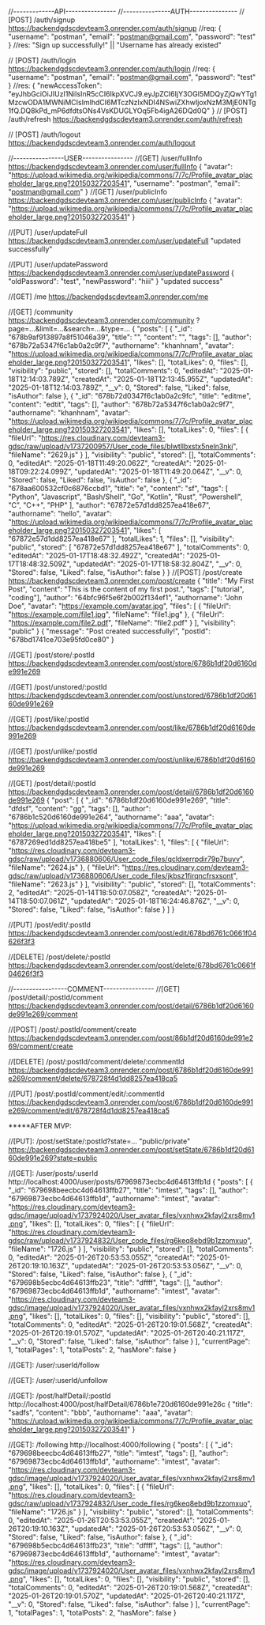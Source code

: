 //-------------API----------------
//---------------AUTH---------------
// [POST] /auth/signup
https://backendgdscdevteam3.onrender.com/auth/signup
//req:
{
  "username": "postman",
  "email": "postman@gmail.com",
"password": "test"
}
//res:
"Sign up successfully!" || "Username has already existed"

// [POST] /auth/login
https://backendgdscdevteam3.onrender.com/auth/login
//req:
{
  "username": "postman",
  "email": "postman@gmail.com",
"password": "test"
}
//res: 
{
    "newAccessToken": "eyJhbGciOiJIUzI1NiIsInR5cCI6IkpXVCJ9.eyJpZCI6IjY3OGI5MDQyZjQwYTg1MzcwODA1MWNiMCIsImlhdCI6MTczNzIxNDI4NSwiZXhwIjoxNzM3MjE0NTg1fQ.DQ8kPd_mP6dfdtsONs4VsKDUGLYOq5Fb4igA26DQd0Q"
}
// [POST] /auth/refresh
https://backendgdscdevteam3.onrender.com/auth/refresh

// [POST] /auth/logout
https://backendgdscdevteam3.onrender.com/auth/logout


//----------------USER----------------
//[GET] /user/fullInfo
https://backendgdscdevteam3.onrender.com/user/fullInfo
{
    "avatar": "https://upload.wikimedia.org/wikipedia/commons/7/7c/Profile_avatar_placeholder_large.png?20150327203541",
    "username": "postman",
    "email": "postman@gmail.com"
}
//[GET] /user/publicInfo
https://backendgdscdevteam3.onrender.com/user/publicInfo
{
    "avatar": "https://upload.wikimedia.org/wikipedia/commons/7/7c/Profile_avatar_placeholder_large.png?20150327203541"
}

//[PUT] /user/updateFull
https://backendgdscdevteam3.onrender.com/user/updateFull
"updated successfully"

//[PUT] /user/updatePassword
https://backendgdscdevteam3.onrender.com/user/updatePassword
{
"oldPassword": "test",
"newPassword": "hiii"
}
"updated success"

//[GET] /me
https://backendgdscdevteam3.onrender.com/me

//[GET] /community
https://backendgdscdevteam3.onrender.com/community
?page=...&limit=...&search=...&type=...
{
    "posts": [
        {
            "_id": "678b9af913897a8f51046a39",
            "title": "",
            "content": "",
            "tags": [],
            "author": "678b72a5347f6c1ab0a2c9f7",
            "authorname": "khanhnam",
            "avatar": "https://upload.wikimedia.org/wikipedia/commons/7/7c/Profile_avatar_placeholder_large.png?20150327203541",
            "likes": [],
            "totalLikes": 0,
            "files": [],
            "visibility": "public",
            "stored": [],
            "totalComments": 0,
            "editedAt": "2025-01-18T12:14:03.789Z",
            "createdAt": "2025-01-18T12:13:45.955Z",
            "updatedAt": "2025-01-18T12:14:03.789Z",
            "__v": 0,
            "Stored": false,
            "Liked": false,
            "isAuthor": false
        },
        {
            "_id": "678b72d0347f6c1ab0a2c9fc",
            "title": "editme",
            "content": "edtit",
            "tags": [],
            "author": "678b72a5347f6c1ab0a2c9f7",
            "authorname": "khanhnam",
            "avatar": "https://upload.wikimedia.org/wikipedia/commons/7/7c/Profile_avatar_placeholder_large.png?20150327203541",
            "likes": [],
            "totalLikes": 0,
            "files": [
                {
                    "fileUrl": "https://res.cloudinary.com/devteam3-gdsc/raw/upload/v1737200957/User_code_files/blwtllbxstx5neln3nki",
                    "fileName": "2629.js"
                }
            ],
            "visibility": "public",
            "stored": [],
            "totalComments": 0,
            "editedAt": "2025-01-18T11:49:20.062Z",
            "createdAt": "2025-01-18T09:22:24.099Z",
            "updatedAt": "2025-01-18T11:49:20.064Z",
            "__v": 0,
            "Stored": false,
            "Liked": false,
            "isAuthor": false
        },
        {
            "_id": "678aa600532cf0c6876ccbd1",
            "title": "e",
            "content": "sf",
            "tags": [
                "Python",
                "Javascript",
                "Bash/Shell",
                "Go",
                "Kotlin",
                "Rust",
                "Powershell",
                "C",
                "C++",
                "PHP"
            ],
            "author": "67872e57d1dd8257ea418e67",
            "authorname": "hello",
            "avatar": "https://upload.wikimedia.org/wikipedia/commons/7/7c/Profile_avatar_placeholder_large.png?20150327203541",
            "likes": [
                "67872e57d1dd8257ea418e67"
            ],
            "totalLikes": 1,
            "files": [],
            "visibility": "public",
            "stored": [
                "67872e57d1dd8257ea418e67"
            ],
            "totalComments": 0,
            "editedAt": "2025-01-17T18:48:32.492Z",
            "createdAt": "2025-01-17T18:48:32.509Z",
            "updatedAt": "2025-01-17T18:58:32.804Z",
            "__v": 0,
            "Stored": false,
            "Liked": false,
            "isAuthor": false
        }
}
//[POST] /post/create
https://backendgdscdevteam3.onrender.com/post/create
{
  "title": "My First Post",
  "content": "This is the content of my first post.",
  "tags": ["tutorial", "coding"],
  "author": "64bfc96f5e6f2b002f134ef1", 
  "authorname": "John Doe",
  "avatar": "https://example.com/avatar.jpg",
  "files": [
    {
      "fileUrl": "https://example.com/file1.jpg",
      "fileName": "file1.jpg"
    },
    {
      "fileUrl": "https://example.com/file2.pdf",
      "fileName": "file2.pdf"
    }
  ],
  "visibility": "public"
}
{
    "message": "Post created successfully!",
    "postId": "678bd1741ce703e95fd0ce80"
}

//[GET] /post/store/:postId
https://backendgdscdevteam3.onrender.com/post/store/6786b1df20d6160de991e269

//[GET] /post/unstored/:postId
https://backendgdscdevteam3.onrender.com/post/unstored/6786b1df20d6160de991e269

//[GET] /post/like/:postId
https://backendgdscdevteam3.onrender.com/post/like/6786b1df20d6160de991e269

//[GET] /post/unlike/:postId
https://backendgdscdevteam3.onrender.com/post/unlike/6786b1df20d6160de991e269

//[GET] /post/detail/:postId
https://backendgdscdevteam3.onrender.com/post/detail/6786b1df20d6160de991e269
{
    "post": [
        {
            "_id": "6786b1df20d6160de991e269",
            "title": "dfdsf",
            "content": "gg",
            "tags": [],
            "author": "6786b1c520d6160de991e264",
            "authorname": "aaa",
            "avatar": "https://upload.wikimedia.org/wikipedia/commons/7/7c/Profile_avatar_placeholder_large.png?20150327203541",
            "likes": [
                "6787269ed1dd8257ea418be5"
            ],
            "totalLikes": 1,
            "files": [
                {
                    "fileUrl": "https://res.cloudinary.com/devteam3-gdsc/raw/upload/v1736880606/User_code_files/qcldxerrpdir79p7buyv",
                    "fileName": "2624.js"
                },
                {
                    "fileUrl": "https://res.cloudinary.com/devteam3-gdsc/raw/upload/v1736880606/User_code_files/jkbsz1firqncfrsxsont",
                    "fileName": "2623.js"
                }
            ],
            "visibility": "public",
            "stored": [],
            "totalComments": 2,
            "editedAt": "2025-01-14T18:50:07.058Z",
            "createdAt": "2025-01-14T18:50:07.061Z",
            "updatedAt": "2025-01-18T16:24:46.876Z",
            "__v": 0,
            "Stored": false,
            "Liked": false,
            "isAuthor": false
        }
    ]
}

//[PUT] /post/edit/:postId
https://backendgdscdevteam3.onrender.com/post/edit/678bd6761c0661f04626f3f3

//[DELETE] /post/delete/:postId
https://backendgdscdevteam3.onrender.com/post/delete/678bd6761c0661f04626f3f3


//-----------------COMMENT----------------
//[GET] /post/detail/:postId/comment
https://backendgdscdevteam3.onrender.com/post/detail/6786b1df20d6160de991e269/comment

//[POST] /post/:postId/comment/create
https://backendgdscdevteam3.onrender.com/post/86b1df20d6160de991e269/comment/create

//[DELETE] /post/:postId/comment/delete/:commentId
https://backendgdscdevteam3.onrender.com/post/6786b1df20d6160de991e269/comment/delete/678728f4d1dd8257ea418ca5

//[PUT] /post/:postId/comment/edit/:commentId
https://backendgdscdevteam3.onrender.com/post/6786b1df20d6160de991e269/comment/edit/678728f4d1dd8257ea418ca5



*****AFTER MVP:

//[PUT]: /post/setState/:postId?state=... "public/private"
https://backendgdscdevteam3.onrender.com/post/setState/6786b1df20d6160de991e269?state=public

//[GET]: /user/posts/:userId
http://localhost:4000/user/posts/67969873ecbc4d64613ffb1d
{
    "posts": [
        {
            "_id": "679698beecbc4d64613ffb27",
            "title": "imtest",
            "tags": [],
            "author": "67969873ecbc4d64613ffb1d",
            "authorname": "imtest",
            "avatar": "https://res.cloudinary.com/devteam3-gdsc/image/upload/v1737924020/User_avatar_files/vxnhwx2kfayl2xrs8mv1.png",
            "likes": [],
            "totalLikes": 0,
            "files": [
                {
                    "fileUrl": "https://res.cloudinary.com/devteam3-gdsc/raw/upload/v1737924832/User_code_files/rg6keq8ebd9b1zzomxuo",
                    "fileName": "1726.js"
                }
            ],
            "visibility": "public",
            "stored": [],
            "totalComments": 0,
            "editedAt": "2025-01-26T20:53:53.055Z",
            "createdAt": "2025-01-26T20:19:10.163Z",
            "updatedAt": "2025-01-26T20:53:53.056Z",
            "__v": 0,
            "Stored": false,
            "Liked": false,
            "isAuthor": false
        },
        {
            "_id": "679698b5ecbc4d64613ffb23",
            "title": "dffff",
            "tags": [],
            "author": "67969873ecbc4d64613ffb1d",
            "authorname": "imtest",
            "avatar": "https://res.cloudinary.com/devteam3-gdsc/image/upload/v1737924020/User_avatar_files/vxnhwx2kfayl2xrs8mv1.png",
            "likes": [],
            "totalLikes": 0,
            "files": [],
            "visibility": "public",
            "stored": [],
            "totalComments": 0,
            "editedAt": "2025-01-26T20:19:01.568Z",
            "createdAt": "2025-01-26T20:19:01.570Z",
            "updatedAt": "2025-01-26T20:40:21.117Z",
            "__v": 0,
            "Stored": false,
            "Liked": false,
            "isAuthor": false
        }
    ],
    "currentPage": 1,
    "totalPages": 1,
    "totalPosts": 2,
    "hasMore": false
}

//[GET]: /user/:userId/follow

//[GET]: /user/:userId/unfollow

//[GET]: /post/halfDetail/:postId
http://localhost:4000/post/halfDetail/6786b1e720d6160de991e26c
{
    "title": "sadfs",
    "content": "bbb",
    "authorname": "aaa",
    "avatar": "https://upload.wikimedia.org/wikipedia/commons/7/7c/Profile_avatar_placeholder_large.png?20150327203541"
}

//[GET]: /following
http://localhost:4000/following
{
    "posts": [
        {
            "_id": "679698beecbc4d64613ffb27",
            "title": "imtest",
            "tags": [],
            "author": "67969873ecbc4d64613ffb1d",
            "authorname": "imtest",
            "avatar": "https://res.cloudinary.com/devteam3-gdsc/image/upload/v1737924020/User_avatar_files/vxnhwx2kfayl2xrs8mv1.png",
            "likes": [],
            "totalLikes": 0,
            "files": [
                {
                    "fileUrl": "https://res.cloudinary.com/devteam3-gdsc/raw/upload/v1737924832/User_code_files/rg6keq8ebd9b1zzomxuo",
                    "fileName": "1726.js"
                }
            ],
            "visibility": "public",
            "stored": [],
            "totalComments": 0,
            "editedAt": "2025-01-26T20:53:53.055Z",
            "createdAt": "2025-01-26T20:19:10.163Z",
            "updatedAt": "2025-01-26T20:53:53.056Z",
            "__v": 0,
            "Stored": false,
            "Liked": false,
            "isAuthor": false
        },
        {
            "_id": "679698b5ecbc4d64613ffb23",
            "title": "dffff",
            "tags": [],
            "author": "67969873ecbc4d64613ffb1d",
            "authorname": "imtest",
            "avatar": "https://res.cloudinary.com/devteam3-gdsc/image/upload/v1737924020/User_avatar_files/vxnhwx2kfayl2xrs8mv1.png",
            "likes": [],
            "totalLikes": 0,
            "files": [],
            "visibility": "public",
            "stored": [],
            "totalComments": 0,
            "editedAt": "2025-01-26T20:19:01.568Z",
            "createdAt": "2025-01-26T20:19:01.570Z",
            "updatedAt": "2025-01-26T20:40:21.117Z",
            "__v": 0,
            "Stored": false,
            "Liked": false,
            "isAuthor": false
        }
    ],
    "currentPage": 1,
    "totalPages": 1,
    "totalPosts": 2,
    "hasMore": false
}




















